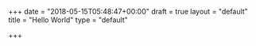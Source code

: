 +++
date = "2018-05-15T05:48:47+00:00"
draft = true
layout = "default"
title = "Hello World"
type = "default"

+++

